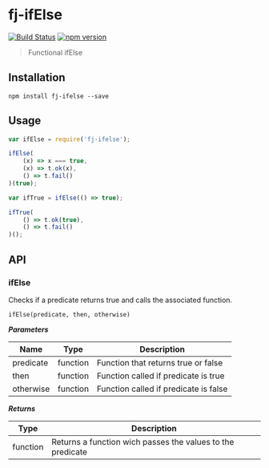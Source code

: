 # fj-ifElse

[![Build Status](https://travis-ci.org/fp-js/fj-ifElse.svg)](https://travis-ci.org/fp-js/fj-ifElse) [![npm version](https://badge.fury.io/js/fj-ifelse.svg)](http://badge.fury.io/js/fj-ifelse)
> Functional ifElse

## Installation

`npm install fj-ifelse --save`

## Usage

```js
var ifElse = require('fj-ifelse');

ifElse(
    (x) => x === true,
    (x) => t.ok(x),
    () => t.fail()
)(true);

var ifTrue = ifElse(() => true);

ifTrue(
    () => t.ok(true),
    () => t.fail()
)();
```


## API

### ifElse

Checks if a predicate returns true and calls the associated function.

`ifElse(predicate, then, otherwise)`

***Parameters***

| Name          | Type        | Description                           |
| ------------- | ----------- | --------------------------            |
| predicate     | function    | Function that returns true or false   |
| then          | function    | Function called if predicate is true  |
| otherwise     | function    | Function called if predicate is false |

***Returns***

| Type        | Description                                     |
| ----------- | --------------------------                      |
| function    | Returns a function wich passes the values to the predicate |
